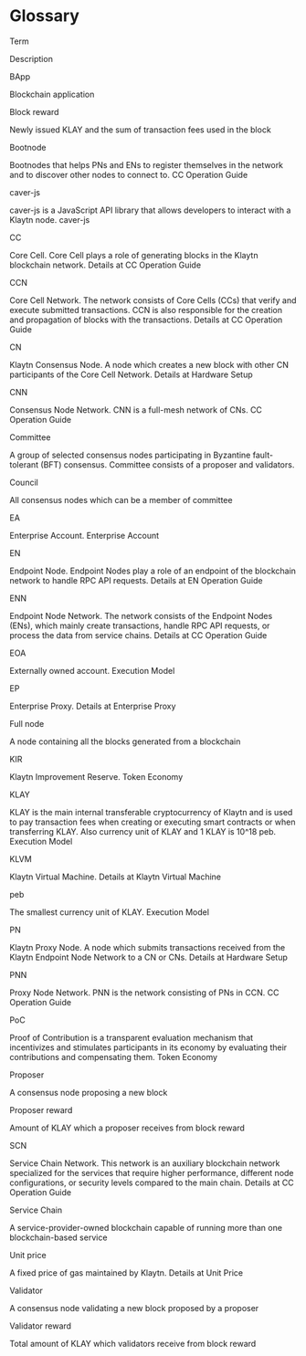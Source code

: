# Glossary
Term

Description

BApp

Blockchain application

Block reward

Newly issued KLAY and the sum of transaction fees used in the block

Bootnode

Bootnodes that helps PNs and ENs to register themselves in the network and to discover other nodes to connect to. CC Operation Guide​

caver-js

caver-js is a JavaScript API library that allows developers to interact with a Klaytn node. caver-js​

CC

Core Cell. Core Cell plays a role of generating blocks in the Klaytn blockchain network. Details at CC Operation Guide​

CCN

Core Cell Network. The network consists of Core Cells (CCs) that verify and execute submitted transactions.  CCN is also responsible for the creation and propagation of blocks with the transactions. Details at CC Operation Guide​

CN

Klaytn Consensus Node. A node which creates a new block with other CN participants of the Core Cell Network. Details at Hardware Setup​

CNN

Consensus Node Network. CNN is a full-mesh network of CNs. CC Operation Guide​

Committee

A group of selected consensus nodes participating in Byzantine fault-tolerant (BFT) consensus. Committee consists of a proposer and validators.

Council

All consensus nodes which can be a member of committee

EA

Enterprise Account. Enterprise Account​

EN

Endpoint Node. Endpoint Nodes play a role of an endpoint of the blockchain network to handle RPC API requests.  Details at EN Operation Guide​

ENN

Endpoint Node Network. The network consists of the Endpoint Nodes (ENs), which mainly create transactions, handle RPC API requests, or process the data from service chains. Details at CC Operation Guide​

EOA

Externally owned account. Execution Model​

EP

Enterprise Proxy. Details at Enterprise Proxy​

Full node

A node containing all the blocks generated from a blockchain

KIR

Klaytn Improvement Reserve. Token Economy​

KLAY

KLAY is the main internal transferable cryptocurrency of Klaytn and is used to pay transaction fees when creating or executing smart contracts or when transferring KLAY. Also currency unit of KLAY and 1 KLAY is 10^18 peb. Execution Model​

KLVM

Klaytn Virtual Machine. Details at Klaytn Virtual Machine​

peb

The smallest currency unit of KLAY. Execution Model​

PN

Klaytn Proxy Node. A node which submits transactions received from the Klaytn Endpoint Node Network to a CN or CNs. Details at Hardware Setup​

PNN

Proxy Node Network. PNN is the network consisting of PNs in CCN. CC Operation Guide​

PoC

Proof of Contribution is a transparent evaluation mechanism that incentivizes and stimulates participants in its economy by evaluating their contributions and compensating them. Token Economy​

Proposer

A consensus node proposing a new block

Proposer reward

Amount of KLAY which a proposer receives from block reward

SCN

Service Chain Network. This network is an auxiliary blockchain network specialized for the services that require higher performance, different node configurations, or security levels compared to the main chain. Details at CC Operation Guide​

Service Chain

A service-provider-owned blockchain capable of running more than one blockchain-based service

Unit price

A fixed price of gas maintained by Klaytn. Details at Unit Price​

Validator

A consensus node validating a new block proposed by a proposer

Validator reward

Total amount of KLAY which validators receive from block reward

